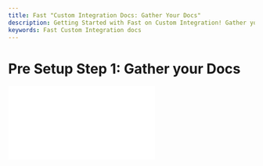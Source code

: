 ```yaml
---
title: Fast "Custom Integration Docs: Gather Your Docs"
description: Getting Started with Fast on Custom Integration! Gather your Docs.
keywords: Fast Custom Integration docs
---
```


# Pre Setup Step 1: Gather your Docs

<embed src="/reusables/for-developers/_gather-your-docs.md" />
